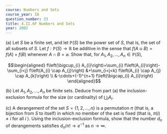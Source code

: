 ```yaml
---
course: Numbers and Sets
course_year: IA
question_number: 33
title: 4.II.6F Numbers and Sets
year: 2002
---
```



(a) Let $S$ be a finite set, and let $\mathbb{P}(S)$ be the power set of $S$, that is, the set of all subsets of $S$. Let $f: \mathbb{P}(S) \rightarrow \mathbb{R}$ be additive in the sense that $f(A \cup B)=f(A)+f(B)$ whenever $A \cap B=\varnothing$. Show that, for $A_{1}, A_{2}, \ldots, A_{n} \in \mathbb{P}(S)$,

$$\begin{aligned}
f\left(\bigcup_{i} A_{i}\right)=\sum_{i} f\left(A_{i}\right)-\sum_{i<j} f\left(A_{i} \cap A_{j}\right) &+\sum_{i<j<k} f\left(A_{i} \cap A_{j} \cap A_{k}\right) \\
&-\cdots+(-1)^{n+1} f\left(\bigcap_{i} A_{i}\right)
\end{aligned}$$

(b) Let $A_{1}, A_{2}, \ldots, A_{n}$ be finite sets. Deduce from part (a) the inclusion-exclusion formula for the size (or cardinality) of $\bigcup_{i} A_{i}$.

(c) A derangement of the set $S=\{1,2, \ldots, n\}$ is a permutation $\pi$ (that is, a bijection from $S$ to itself) in which no member of the set is fixed (that is, $\pi(i) \neq i$ for all $i$ ). Using the inclusion-exclusion formula, show that the number $d_{n}$ of derangements satisfies $d_{n} / n ! \rightarrow e^{-1}$ as $n \rightarrow \infty$.